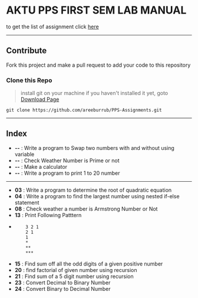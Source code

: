 # AKTU PPS FIRST SEM LAB MANUAL
to get the list of assignment click [here](PPS%20ASSIGNMENT.pdf)

<hr>

## Contribute
Fork this project and make a pull request to add your code to this repository


### Clone this Repo
> install git on your machine if you haven't installed it yet, goto [Download Page](https://git-scm.com/downloads)
```shell
git clone https://github.com/areeburrub/PPS-Assignments.git
```

<hr>

## Index

- **--** : Write a program to Swap two numbers with and without using variable
- **--** : Check Weather Number is Prime or not
- **--** : Make a calculator
- **--** : Write a program to print 1 to 20 number
---
- **03** : Write a program to determine the root of quadratic equation
- **04** : Write a program to find the largest number using nested if-else statement
- **08** : Check weather a number is Armstrong Number or Not
- **13** : Print Following Patttern
-   
          3 2 1
          2 1
          1
          * 
          **
          ***
- **15** : Find sum off all the odd digits of a given positive number
- **20** : find factorial of given number using recursion
- **21** : Find sum of a 5 digit number using recursion
- **23** : Convert Decimal to Binary Number
- **24** : Convert Binary to Decimal Number